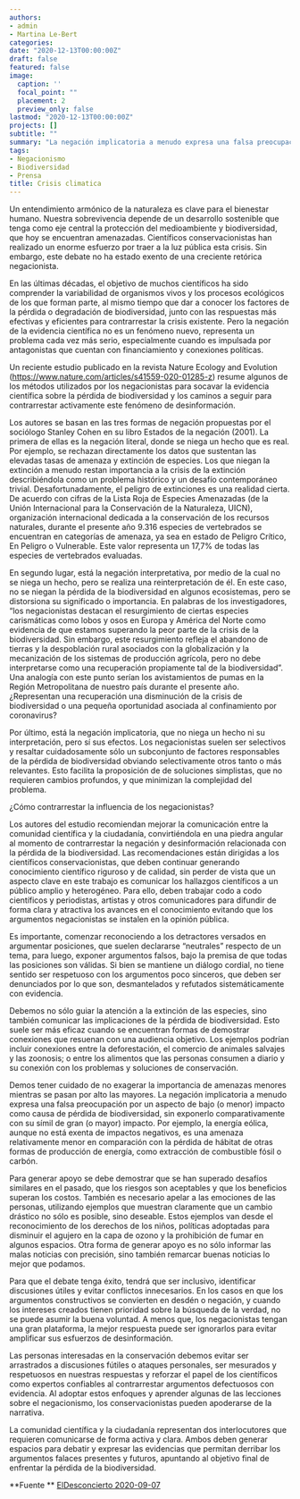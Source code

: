 ```yaml
---
authors:
- admin
- Martina Le-Bert
categories:
date: "2020-12-13T00:00:00Z"
draft: false
featured: false
image:
  caption: ''
  focal_point: ""
  placement: 2
  preview_only: false
lastmod: "2020-12-13T00:00:00Z"
projects: []
subtitle: ""
summary: "La negación implicatoria a menudo expresa una falsa preocupación por un aspecto de bajo (o menor) impacto como causa de pérdida de biodiversidad, sin exponerlo comparativamente con su símil de gran (o mayor) impacto. Por ejemplo, la energía eólica, aunque no está exenta de impactos negativos, es una amenaza relativamente menor en comparación con la pérdida de hábitat de otras formas de producción de energía, como extracción de combustible fósil o carbón."
tags:
- Negacionismo
- Biodiversidad
- Prensa
title: Crisis climatica
---
```


Un entendimiento armónico de la naturaleza es clave para el bienestar humano. Nuestra sobrevivencia depende de un desarrollo sostenible que tenga como eje central la protección del medioambiente y biodiversidad, que hoy se encuentran amenazadas. Científicos conservacionistas han realizado un enorme esfuerzo por traer a la luz pública esta crisis. Sin embargo, este debate no ha estado exento de una creciente retórica negacionista.

En las últimas décadas, el objetivo de muchos científicos ha sido comprender la variabilidad de organismos vivos y los procesos ecológicos de los que forman parte, al mismo tiempo que dar a conocer los factores de la pérdida o degradación de biodiversidad, junto con las respuestas más efectivas y eficientes para contrarrestar la crisis existente. Pero la negación de la evidencia científica no es un fenómeno nuevo, representa un problema cada vez más serio, especialmente cuando es impulsada por antagonistas que cuentan con financiamiento y conexiones políticas.

Un reciente estudio publicado en la revista Nature Ecology and Evolution (https://www.nature.com/articles/s41559-020-01285-z) resume algunos de los métodos utilizados por los negacionistas para socavar la evidencia científica sobre la pérdida de biodiversidad y los caminos a seguir para contrarrestar activamente este fenómeno de desinformación.

Los autores se basan en las tres formas de negación propuestas por el sociólogo Stanley Cohen en su libro Estados de la negación (2001). La primera de ellas es la negación literal, donde se niega un hecho que es real. Por ejemplo, se rechazan directamente los datos que sustentan las elevadas tasas de amenaza y extinción de especies. Los que niegan la extinción a menudo restan importancia a la crisis de la extinción describiéndola como un problema histórico y un desafío contemporáneo trivial. Desafortunadamente, el peligro de extinciones es una realidad cierta. De acuerdo con cifras de la Lista Roja de Especies Amenazadas (de la Unión Internacional para la Conservación de la Naturaleza, UICN), organización internacional dedicada a la conservación de los recursos naturales, durante el presente año 9.316 especies de vertebrados se encuentran en categorías de amenaza, ya sea en estado de Peligro Crítico, En Peligro o Vulnerable. Este valor representa un 17,7% de todas las especies de vertebrados evaluadas.

En segundo lugar, está la negación interpretativa, por medio de la cual no se niega un hecho, pero se realiza una reinterpretación de él. En este caso, no se niegan la pérdida de la biodiversidad en algunos ecosistemas, pero se distorsiona su significado o importancia. En palabras de los investigadores, “los negacionistas destacan el resurgimiento de ciertas especies carismáticas como lobos y osos en Europa y América del Norte como evidencia de que estamos superando la peor parte de la crisis de la biodiversidad. Sin embargo, este resurgimiento refleja el abandono de tierras y la despoblación rural asociados con la globalización y la mecanización de los sistemas de producción agrícola, pero no debe interpretarse como una recuperación propiamente tal de la biodiversidad”. Una analogía con este punto serían los avistamientos de pumas en la Región Metropolitana de nuestro país durante el presente año. ¿Representan una recuperación una disminución de la crisis de biodiversidad o una pequeña oportunidad asociada al confinamiento por coronavirus?

Por último, está la negación implicatoria, que no niega un hecho ni su interpretación, pero sí sus efectos. Los negacionistas suelen ser selectivos y resaltar cuidadosamente sólo un subconjunto de factores responsables de la pérdida de biodiversidad obviando selectivamente otros tanto o más relevantes. Esto facilita la proposición de de soluciones simplistas, que no requieren cambios profundos, y que minimizan la complejidad del problema.

¿Cómo contrarrestar la influencia de los negacionistas?

Los autores del estudio recomiendan mejorar la comunicación entre la comunidad científica y la ciudadanía, convirtiéndola en una piedra angular al momento de contrarrestar la negación y desinformación relacionada con la pérdida de la biodiversidad. Las recomendaciones están dirigidas a los científicos conservacionistas, que deben continuar generando conocimiento científico riguroso y de calidad, sin perder de vista que un aspecto clave en este trabajo es comunicar los hallazgos científicos a un público amplio y heterogéneo. Para ello, deben trabajar codo a codo científicos y periodistas, artistas y otros comunicadores para difundir de forma clara y atractiva los avances en el conocimiento evitando que los argumentos negacionistas se instalen en la opinión pública.

Es importante, comenzar reconociendo a los detractores versados en argumentar posiciones, que suelen declararse “neutrales” respecto de un tema, para luego, exponer argumentos falsos, bajo la premisa de que todas las posiciones son válidas. Si bien se mantiene un diálogo cordial, no tiene sentido ser respetuoso con los argumentos poco sinceros, que deben ser denunciados por lo que son, desmantelados y refutados sistemáticamente con evidencia.

Debemos no sólo guiar la atención a la extinción de las especies, sino también comunicar las implicaciones de la pérdida de biodiversidad. Esto suele ser más eficaz cuando se encuentran formas de demostrar conexiones que resuenan con una audiencia objetivo. Los ejemplos podrían incluir conexiones entre la deforestación, el comercio de animales salvajes y las zoonosis; o entre los alimentos que las personas consumen a diario y su conexión con los problemas y soluciones de conservación.

Demos tener cuidado de no exagerar la importancia de amenazas menores mientras se pasan por alto las mayores. La negación implicatoria a menudo expresa una falsa preocupación por un aspecto de bajo (o menor) impacto como causa de pérdida de biodiversidad, sin exponerlo comparativamente con su símil de gran (o mayor) impacto. Por ejemplo, la energía eólica, aunque no está exenta de impactos negativos, es una amenaza relativamente menor en comparación con la pérdida de hábitat de otras formas de producción de energía, como extracción de combustible fósil o carbón.

Para generar apoyo se debe demostrar que se han superado desafíos similares en el pasado, que los riesgos son aceptables y que los beneficios superan los costos. También es necesario apelar a las emociones de las personas, utilizando ejemplos que muestran claramente que un cambio drástico no sólo es posible, sino deseable. Estos ejemplos van desde el reconocimiento de los derechos de los niños, políticas adoptadas para disminuir el agujero en la capa de ozono y la prohibición de fumar en algunos espacios. Otra forma de generar apoyo es no sólo informar las malas noticias con precisión, sino también remarcar buenas noticias lo mejor que podamos.

Para que el debate tenga éxito, tendrá que ser inclusivo, identificar discusiones útiles y evitar conflictos innecesarios. En los casos en que los argumentos constructivos se convierten en desdén o negación, y cuando los intereses creados tienen prioridad sobre la búsqueda de la verdad, no se puede asumir la buena voluntad. A menos que, los negacionistas tengan una gran plataforma, la mejor respuesta puede ser ignorarlos para evitar amplificar sus esfuerzos de desinformación.

Las personas interesadas en la conservación debemos evitar ser arrastrados a discusiones fútiles o ataques personales, ser mesurados y respetuosos en nuestras respuestas y reforzar el papel de los científicos como expertos confiables al contrarrestar argumentos defectuosos con evidencia. Al adoptar estos enfoques y aprender algunas de las lecciones sobre el negacionismo, los conservacionistas pueden apoderarse de la narrativa.

La comunidad científica y la ciudadanía representan dos interlocutores que requieren comunicarse de forma activa y clara. Ambos deben generar espacios para debatir y expresar las evidencias que permitan derribar los argumentos falaces presentes y futuros, apuntando al objetivo final de enfrentar la pérdida de la biodiversidad.


**Fuente ** [ElDesconcierto 2020-09-07](https://www.eldesconcierto.cl/opinion/2020/09/07/negacionismo-amenaza-invisible-para-la-biodiversidad.html)

